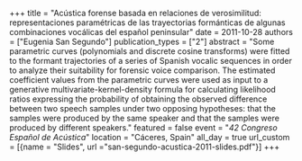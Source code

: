 +++
title = "Acústica forense basada en relaciones de verosimilitud: representaciones paramétricas de las trayectorias formánticas de algunas combinaciones vocálicas del español peninsular"
date = 2011-10-28
authors = ["Eugenia San Segundo"]
publication_types = ["2"]
abstract = "Some parametric curves (polynomials and discrete cosine transforms) were fitted to the formant trajectories of a series of Spanish vocalic sequences in order to analyze their suitability for forensic voice comparison. The estimated coefficient values from the parametric curves were used as input to a generative multivariate-kernel-density formula for calculating likelihood ratios expressing the probability of obtaining the observed difference between two speech samples under two opposing hypotheses: that the samples were produced by the same speaker and that the samples were produced by different speakers."
featured = false
event = "*42 Congreso Espa&#241;ol de Ac&#250;stica*"
location = "C&#225;ceres, Spain"
all_day = true
url_custom = [{name = "Slides", url ="san-segundo-acustica-2011-slides.pdf"}]
+++

